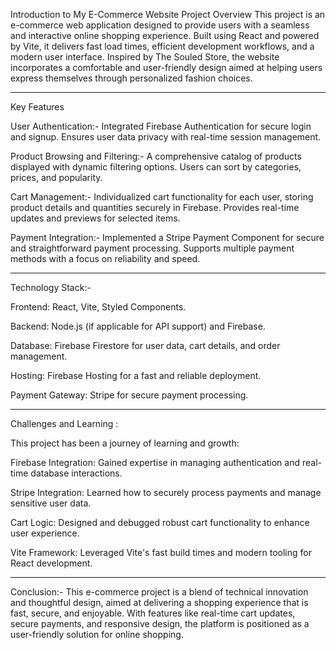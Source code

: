 Introduction to My E-Commerce Website Project Overview This project is an e-commerce web application designed to provide users with a seamless and interactive online shopping experience. Built using React and powered by Vite, it delivers fast load times, efficient development workflows, and a modern user interface. Inspired by The Souled Store, the website incorporates a comfortable and user-friendly design aimed at helping users express themselves through personalized fashion choices.

--------------------------------------------------------------------------------------------------------------------------------------------------------

Key Features

User Authentication:- Integrated Firebase Authentication for secure login and signup. Ensures user data privacy with real-time session management.

Product Browsing and Filtering:- A comprehensive catalog of products displayed with dynamic filtering options. Users can sort by categories, prices, and popularity.

Cart Management:- Individualized cart functionality for each user, storing product details and quantities securely in Firebase. Provides real-time updates and previews for selected items.

Payment Integration:- Implemented a Stripe Payment Component for secure and straightforward payment processing. Supports multiple payment methods with a focus on reliability and speed.

--------------------------------------------------------------------------------------------------------------------------------------------------------

Technology Stack:- 

Frontend: React, Vite, Styled Components. 

Backend: Node.js (if applicable for API support) and Firebase. 

Database: Firebase Firestore for user data, cart details, and order management. 

Hosting: Firebase Hosting for a fast and reliable deployment. 

Payment Gateway: Stripe for secure payment processing.

--------------------------------------------------------------------------------------------------------------------------------------------------------

Challenges and Learning :

This project has been a journey of learning and growth:

Firebase Integration: Gained expertise in managing authentication and real-time database interactions.

Stripe Integration: Learned how to securely process payments and manage sensitive user data. 

Cart Logic: Designed and debugged robust cart functionality to enhance user experience. 

Vite Framework: Leveraged Vite's fast build times and modern tooling for React development.

--------------------------------------------------------------------------------------------------------------------------------------------------------

Conclusion:-
This e-commerce project is a blend of technical innovation and thoughtful design, aimed at delivering a shopping experience that is fast, secure, and enjoyable. With features like real-time cart updates, secure payments, and responsive design, the platform is positioned as a user-friendly solution for online shopping.

